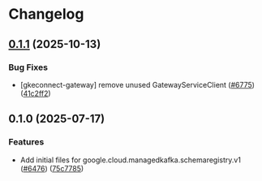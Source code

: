 # Changelog

## [0.1.1](https://github.com/googleapis/google-cloud-node/compare/managedkafka-schemaregistry-v0.1.0...managedkafka-schemaregistry-v0.1.1) (2025-10-13)


### Bug Fixes

* [gkeconnect-gateway] remove unused GatewayServiceClient ([#6775](https://github.com/googleapis/google-cloud-node/issues/6775)) ([41c2ff2](https://github.com/googleapis/google-cloud-node/commit/41c2ff2851b5fdadabf4f9bd3500167c34b32ff7))

## 0.1.0 (2025-07-17)


### Features

* Add initial files for google.cloud.managedkafka.schemaregistry.v1 ([#6476](https://github.com/googleapis/google-cloud-node/issues/6476)) ([75c7785](https://github.com/googleapis/google-cloud-node/commit/75c7785f7fd37fb0129d75f5bfdd28a332c81037))
